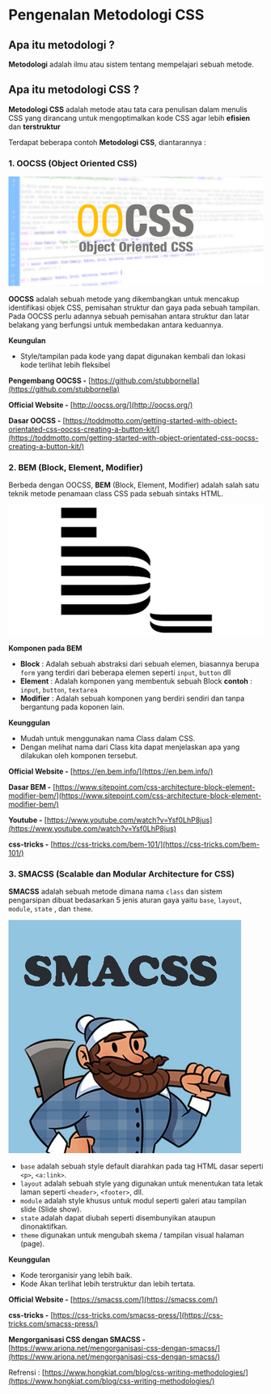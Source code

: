 # Pengenalan Metodologi CSS

## Apa itu metodologi ?

**Metodologi** adalah ilmu atau sistem tentang mempelajari sebuah metode.

## Apa itu metodologi CSS ?

**Metodologi CSS**  adalah metode atau tata cara penulisan dalam menulis CSS yang dirancang untuk mengoptimalkan kode CSS agar lebih **efisien** dan **terstruktur** 

Terdapat beberapa contoh **Metodologi CSS**, diantarannya : 

### 1. OOCSS (Object Oriented CSS)

![oocss](oocss.png)

**OOCSS** adalah sebuah metode yang dikembangkan untuk mencakup identifikasi objek CSS, pemisahan struktur dan gaya pada sebuah tampilan. Pada OOCSS perlu adannya sebuah pemisahan antara struktur dan latar belakang yang berfungsi untuk membedakan antara keduannya. 


 **Keungulan**  
 
 * Style/tampilan pada kode yang dapat digunakan kembali dan lokasi kode terlihat lebih fleksibel




 **Pengembang OOCSS -** [https://github.com/stubbornella](https://github.com/stubbornella)

 **Official Website -** [http://oocss.org/](http://oocss.org/)

 **Dasar OOCSS -** [https://toddmotto.com/getting-started-with-object-orientated-css-oocss-creating-a-button-kit/](https://toddmotto.com/getting-started-with-object-orientated-css-oocss-creating-a-button-kit/)


### 2. BEM (Block, Element, Modifier)
Berbeda dengan OOCSS, **BEM** (Block, Element, Modifier) adalah salah satu teknik metode penamaan class CSS pada sebuah sintaks HTML.
 
![bem](bem.jpg)

**Komponen pada BEM**
* **Block**    : Adalah sebuah abstraksi dari sebuah elemen, biasannya berupa `form` yang terdiri dari beberapa elemen seperti `input`, `button` dll 
* **Element**  : Adalah komponen yang membentuk sebuah Block **contoh** : `input`, `button`, `textarea`
* **Modifier** : Adalah sebuah komponen yang berdiri sendiri dan tanpa bergantung pada koponen lain.

 **Keunggulan** 

 * Mudah untuk menggunakan nama Class dalam CSS.
 * Dengan melihat nama dari Class kita dapat menjelaskan apa yang dilakukan oleh komponen tersebut.


 **Official Website -** [https://en.bem.info/](https://en.bem.info/)

 **Dasar BEM -** [https://www.sitepoint.com/css-architecture-block-element-modifier-bem/](https://www.sitepoint.com/css-architecture-block-element-modifier-bem/)

 **Youtube -** [https://www.youtube.com/watch?v=Ysf0LhP8jus](https://www.youtube.com/watch?v=Ysf0LhP8jus)

 **css-tricks -** [https://css-tricks.com/bem-101/](https://css-tricks.com/bem-101/)



### 3. SMACSS (Scalable dan Modular Architecture for CSS)
**SMACSS** adalah sebuah metode dimana nama `class` dan sistem pengarsipan dibuat bedasarkan 5 jenis aturan gaya yaitu `base`, `layout`, `module`, `state` , dan `theme`.

![smacss](smacss.jpg)

* `base` adalah sebuah style default diarahkan pada tag HTML dasar seperti `<p>`, `<a:link>`.
* `layout` adalah sebuah style yang digunakan untuk menentukan tata letak laman seperti `<header>`, `<footer>`, dll.
* `module` adalah style khusus untuk modul seperti galeri atau tampilan slide (Slide show).
* `state` adalah dapat diubah seperti disembunyikan ataupun dinonaktifkan.
* `theme` digunakan untuk mengubah skema / tampilan visual halaman (page).


 **Keunggulan**
 
 * Kode terorganisir yang lebih baik.
 * Kode Akan terlihat lebih terstruktur dan lebih tertata.



 **Official Website -** [https://smacss.com/](https://smacss.com/)

 **css-tricks -** [https://css-tricks.com/smacss-press/](https://css-tricks.com/smacss-press/)

 **Mengorganisasi CSS dengan SMACSS -** [https://www.ariona.net/mengorganisasi-css-dengan-smacss/](https://www.ariona.net/mengorganisasi-css-dengan-smacss/)



 Refrensi : [https://www.hongkiat.com/blog/css-writing-methodologies/](https://www.hongkiat.com/blog/css-writing-methodologies/)